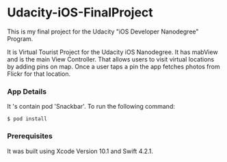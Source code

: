 # Udacity-iOS-FinalProject
This is my final project for the Udacity "iOS Developer Nanodegree" Program.



It is Virtual Tourist Project for the Udacity iOS Nanodegree. It has mabView and is the main View Controller.  That allows users to visit virtual locations by adding pins on map. Once a user taps a pin the app fetches photos from Flickr for that location.

### App Details

It 's contain pod 'Snackbar'. To run the following command:

```
$ pod install
```


### Prerequisites

It was built using Xcode Version 10.1 and Swift 4.2.1.
